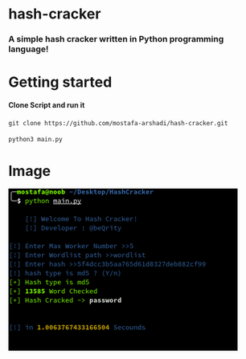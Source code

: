 # hash-cracker
### A simple hash cracker written in Python programming language!

# Getting started
#### Clone Script and run it
 ```
 git clone https://github.com/mostafa-arshadi/hash-cracker.git
 
 python3 main.py
```
# Image
![Hash Cracker Iamge](image.png)

